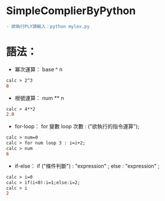 # SimpleComplierByPython

```diff
- 欲執行PLY請輸入：python mylex.py 
```

# 語法：
* 冪次運算： base  ^  n
```diff
calc > 2^3 
8
```
* 根號運算： num  **  n
```diff
calc > 4**2 
2.0
```
* for-loop： for 變數 loop 次數 : ("欲執行的指令運算");
```diff
calc > num=0
calc > for num loop 3 : i=i+2;
calc > num
6
``` 
* if-else： if ("條件判斷") : "expression" ; else : "expression" ; 
```diff
calc > i=0
calc > if(i<0):i=1;else:i=2;
calc > i
2
``` 
